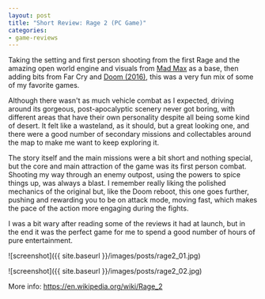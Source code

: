 ```yaml
---
layout: post
title: "Short Review: Rage 2 (PC Game)"
categories:
- game-reviews
---
```


<p>
Taking the setting and first person shooting from the first Rage and the amazing open world engine and visuals from <a href='https://blog.binarynonsense.com/2016/08/07/short-review-mad-max-pc/'>Mad Max</a> as a base, then adding bits from Far Cry and <a href='https://blog.binarynonsense.com/2017/08/12/short-review-doom-2016-pc/'>Doom (2016)</a>, this was a very fun mix of some of my favorite games. 
</p>
<p>
Although there wasn't as much vehicle combat as I expected, driving around its gorgeous, post-apocalyptic scenery never got boring, with different areas that have their own personality despite all being some kind of desert. It felt like a wasteland, as it should, but a great looking one, and there were a good number of secondary missions and collectables around the map to make me want to keep exploring it.
</p>
<p>
The story itself and the main missions were a bit short and nothing special, but the core and main attraction of the game was its first person combat. Shooting my way through an enemy outpost, using the powers to spice things up, was always a blast. I remember really liking the polished mechanics of the original but, like the Doom reboot, this one goes further, pushing and rewarding you to be on attack mode, moving fast, which makes the pace of the action more engaging during the fights. 
</p>
<p>
I was a bit wary after reading some of the reviews it had at launch, but in the end it was the perfect game for me to spend a good number of hours of pure entertainment.
</p>



![screenshot]({{ site.baseurl }}/images/posts/rage2_01.jpg)

![screenshot]({{ site.baseurl }}/images/posts/rage2_02.jpg)


<p>More info: <a href="https://en.wikipedia.org/wiki/Rage_2">https://en.wikipedia.org/wiki/Rage_2</a><p>
